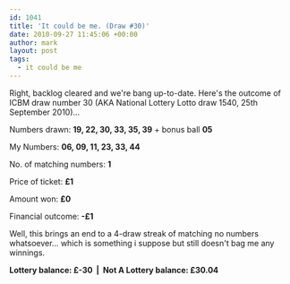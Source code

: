 ```yaml
---
id: 1041
title: 'It could be me. (Draw #30)'
date: 2010-09-27 11:45:06 +00:00
author: mark
layout: post
tags:
  - it could be me
---
```

Right, backlog cleared and we're bang up-to-date. Here's the outcome of ICBM draw number 30 (AKA National Lottery Lotto draw 1540, 25th September 2010)&#8230;

Numbers drawn: **19, 22, 30, 33, 35, 39** + bonus ball **05**

My Numbers: **06, 09, 11, 23, 33, 44**

No. of matching numbers: **1**

Price of ticket: **£1**

Amount won: **£0**

Financial outcome: **-£1**

Well, this brings an end to a 4-draw streak of matching no numbers whatsoever&#8230; which is something i suppose but still doesn't bag me any winnings.

**Lottery balance: £-30  |  Not A Lottery balance: £30.04**
